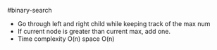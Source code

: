 #binary-search 
- Go through left and right child while keeping track of the max num
- If current node is greater than current max, add one.
- Time complexity O(n) space O(n)